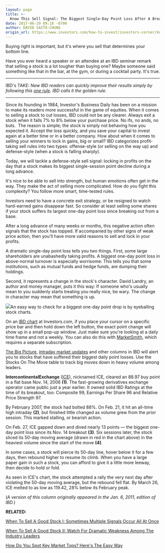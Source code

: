 ```yaml
---
layout: page
title: >-
  Know This Sell Signal: The Biggest Single-Day Point Loss After A Breakout
date: 2017-06-29 09:18 -0700
author: DAVID SAITO-CHUNG
origin_url: https://www.investors.com/how-to-invest/investors-corner/know-this-sell-signal-the-biggest-single-day-point-loss-after-a-breakout
---
```





Buying right is important, but it's where you sell that determines your bottom line.


Have you ever heard a speaker or an attendee at an IBD seminar remark that selling a stock is a lot tougher than buying one? Maybe someone said something like that in the bar, at the gym, or during a cocktail party. It's true.




---


IBD's TAKE: *New IBD readers can quickly improve their results simply by following this [one rule](https://www.investors.com/how-to-invest/investors-corner/still-the-no-1-rule-for-stock-investors-always-cut-your-losses-short/). IBD calls it the golden rule.*




---









 
 
 Since its founding in 1984, Investor's Business Daily has been on a mission to make its readers more successful in the game of equities. When it comes to selling a stock to cut losses, IBD could not be any clearer. Always exit a stock when it falls 7% to 8% below your purchase price. No ifs, no ands, no buts.  The reason is simple; the stock is simply not behaving how you expected it. Accept the loss quickly, and you save your capital to invest again at a better time or in a better company.
How about when it comes to selling your winners to lock in gains, big or small? IBD categorizes profit-taking sell rules into two types: offense-style (or selling on the way up) and defense-style (when a stock is falling sharply).


Today, we will tackle a defense-style sell signal: locking in profits on the day that a stock makes its biggest single-session point decline during a long advance.


It's nice to be able to sell into strength, but human emotions often get in the way. They make the act of selling more complicated. How do you fight this complexity? You follow more smart, time-tested rules.


Investors need to have a concrete exit strategy, or be resigned to watch hard-earned gains disappear fast. So consider at least selling some shares if your stock suffers its largest one-day point loss since breaking out from a base.


After a long advance of many weeks or months, this negative action often signals that the stock has topped. If accompanied by other signs of weak price action, then you'll have more valid reasons to sell and lock in your profits.


A dramatic single-day point loss tells you two things. First, some large shareholders are unabashedly taking profits. A biggest one-day point loss in above-normal turnover is especially worrisome: This tells you that some institutions, such as mutual funds and hedge funds, are dumping their holdings.


Second, it represents a change in the stock's character. David Landry, an author and money manager, puts it this way: If someone who's usually mean to you suddenly starts treating you really nice, be wary. The change in character may mean that something is up.


![](https://www.investors.com/wp-content/uploads/2017/06/ICchart-062817.png)An easy way to check for a biggest one-day point drop is by eyeballing stock charts.


On an [IBD chart](http://research.investors.com/stock-charts/nasdaq-nasdaq-composite-0ndqc.htm?cht=pvc&type=DAILY) at Investors.com, if you place your cursor on a specific price bar and then hold down the left button, the exact point change will show up in a small pop-up window. Just make sure you're looking at a daily time frame and not a weekly. You can also do this with [MarketSmith](http://shop.investors.com/offer/splashresponsive.aspx?id=MSBigMove&src=A012GE5), which requires a separate subscription.


[The Big Picture](https://www.investors.com/category/market-trend/the-big-picture/), [intraday market updates](https://www.investors.com/category/market-trend/stock-market-today/) and other columns in IBD will alert you to stocks that have suffered their biggest daily point losses. Use the Stocks On The Move table to track big moves down in heavy volume among leaders.


**IntercontinentalExchange** ([ICE](https://research.investors.com/quote.aspx?symbol=ICE)), nicknamed ICE, cleared an 88.97 buy point in a flat base Nov. 14, 2006 **(1)**. The fast-growing derivatives exchange operator came public just a year earlier. It owned solid IBD Ratings at the time of its breakout, too: Composite 99, Earnings Per Share 96 and Relative Price Strength 97.


By February 2007, the stock had bolted 88%. On Feb. 21, it hit an all-time high intraday **(2)**, but finished little changed as volume grew from the prior session. This marked stalling, or bearish action.


On Feb. 27, ICE gapped down and dived nearly 13 points — the biggest one-day point loss since its Nov. 14 breakout **(3)**. Six sessions later, the stock sliced its 50-day moving average (drawn in red in the chart above) in the heaviest volume since the start of the move **(4)**.


In some cases, a stock will pierce its 50-day line, hover below it for a few days, then rebound higher to resume its climb. When you have a large paper gain in such a stock, you can afford to give it a little more leeway, then decide to hold or fold.


As seen in ICE's chart, the stock attempted a rally the very next day after violating the 50-day moving average, but the rebound fell flat. By March 26, ICE melted to as low as 119.42, 28% below its February peak.


(*A version of this column originally appeared in the Jan. 6, 2011, edition of IBD.*)


**RELATED:**


[When To Sell A Good Stock I: Sometimes Multiple Signals Occur All At Once](https://www.investors.com/how-to-invest/investors-corner/lightning-strikes-twice-multiple-sell-signals-can-trigger-the-same-day/)


[When To Sell A Good Stock II: Watch For Dramatic Weakness Among The Industry Leaders](https://www.investors.com/how-to-invest/investors-corner/know-this-sell-rule-get-ready-for-an-exit-when-the-groups-leaders-crumble/)


[How Do You Spot Key Market Tops? Here's The Easy Way](https://www.investors.com/how-to-invest/investors-corner/how-do-you-spot-a-major-market-top-easy-look-for-heavy-distribution/)




